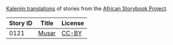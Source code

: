[Kalenjin translations](http://my.africanstorybook.org/language/kalenjin) of stories from the [African Storybook Project](http://my.africanstorybook.org).

Story ID | Title | License
-------- | ----- | -------
0121 | [Musar](http://africanstorybook.org/stories/musar) | [CC-BY](https://creativecommons.org/licenses/by/3.0/)
